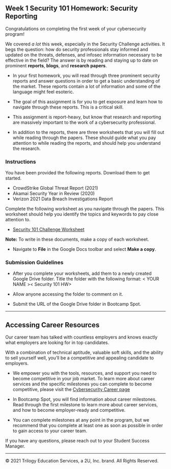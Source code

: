 ## Week 1 Security 101 Homework: Security Reporting

Congratulations on completing the first week of your cybersecurity program!

We covered _a lot_ this week, especially in the Security Challenge activities. It begs the question: how do security professionals stay informed and updated on the threats, defenses, and infosec information necessary to be effective in the field? The answer is by reading and staying up to date on prominent **reports**, **blogs**, and **research papers**.

- In your first homework, you will read through three prominent security reports and answer questions in order to get a basic understanding of the market. These reports contain a lot of information and some of the language might feel esoteric. 

- The goal of this assignment is for you to get exposure and learn how to navigate through these reports. This is a critical skill. 

- This assignment is report-heavy, but know that research and reporting are massively important to the work of a cybersecurity professional. 

- In addition to the reports, there are three worksheets that you will fill out while reading through the papers. These should guide what you pay attention to while reading the reports, and should help you understand the research. 

### Instructions

You have been provided the following reports. Download them to get started.  

* CrowdStrike Global Threat Report (2021) 
* Akamai Security Year in Review (2020) 
* Verizon 2021 Data Breach Investigations Report 

Complete the following worksheet as you navigate through the papers. This worksheet should help you identify the topics and keywords to pay close attention to. 

* [Security 101 Challenge Worksheet](https://docs.google.com/document/d/17kXYMZ1rIGGR8I-wCzDh0GsYBRUPlyIyM8RYBzPFx2E/edit) 

**Note:** To write in these documents, make a copy of each worksheet. 

- Navigate to **File** in the Google Docs toolbar and select **Make a copy**.

### Submission Guidelines

* After you complete your worksheets, add them to a newly created Google Drive folder. Title the folder with the following format: < YOUR NAME >< Security 101 HW> 

* Allow anyone accessing the folder to comment on it. 

* Submit the URL of the Google Drive folder in Bootcamp Spot.

---

## Accessing Career Resources

Our career team has talked with countless employers and knows exactly what employers are looking for in top candidates.  

With a combination of technical aptitude, valuable soft skills, and the ability to sell yourself well, you’ll be a competitive and appealing candidate to employers.

- We empower you with the tools, resources, and support you need to become competitive in your job market. To learn more about career services and the specific milestones you can complete to become competitive, please visit the [Cybersecurity Career page](https://careernetwork.2u.com/cyber-security/)


- In Bootcamp Spot, you will find information about career milestones. Read through the first milestone to learn more about career services, and how to become employer-ready and competitive.

- You can complete milestones at any point in the program, but we recommend that you complete at least one as soon as possible in order to gain access to your career team. 

If you have any questions, please reach out to your Student Success Manager.

----

© 2021 Trilogy Education Services, a 2U, Inc. brand. All Rights Reserved.

